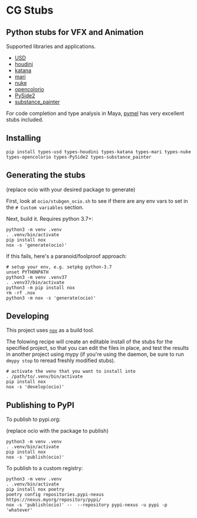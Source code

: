 # CG Stubs

## Python stubs for VFX and Animation

Supported libraries and applications.

- [USD](https://pypi.org/project/types-usd/)
- [houdini](https://pypi.org/project/types-houdini/)
- [katana](https://pypi.org/project/types-katana/)
- [mari](https://pypi.org/project/types-mari/)
- [nuke](https://pypi.org/project/types-nuke/)
- [opencolorio](https://pypi.org/project/types-opencolorio/)
- [PySide2](https://pypi.org/project/types-PySide2/)
- [substance_painter](https://pypi.org/project/types-substance_painter/)

For code completion and type analysis in Maya, [pymel](https://pypi.org/project/pymel/) has very excellent stubs included. 

## Installing

```
pip install types-usd types-houdini types-katana types-mari types-nuke types-opencolorio types-PySide2 types-substance_painter
```

## Generating the stubs

(replace ocio with your desired package to generate)

First, look at `ocio/stubgen_ocio.sh` to see if there are any env vars to set in the `# Custom variables` section.

Next, build it.  Requires python 3.7+:

```
python3 -m venv .venv
. .venv/bin/activate
pip install nox
nox -s 'generate(ocio)'
```

If this fails, here's a paranoid/foolproof approach:

```
# setup your env, e.g. setpkg python-3.7
unset PYTHONPATH
python3 -m venv .venv37
. .venv37/bin/activate
python3 -m pip install nox
rm -rf .nox
python3 -m nox -s 'generate(ocio)'
```


## Developing

This project uses [`nox`](https://nox.thea.codes/en/stable/index.html) as a build tool.

The folowing recipe will create an editable install of the stubs for the specified project, so that you can edit the files in place, and test the results in another project using mypy 
(if you're using the daemon, be sure to run `dmypy stop` to reread freshly modified stubs).

```
# activate the venv that you want to install into
. /path/to/.venv/bin/activate
pip install nox
nox -s 'develop(ocio)'
```

## Publishing to PyPI

To publish to pypi.org:

(replace ocio with the package to publish)

```
python3 -m venv .venv
. .venv/bin/activate
pip install nox
nox -s 'publish(ocio)'
```

To publish to a custom registry:

```
python3 -m venv .venv
. .venv/bin/activate
pip install nox poetry
poetry config repositories.pypi-nexus https://nexus.myorg/repository/pypi/
nox -s 'publish(ocio)' --  --repository pypi-nexus -u pypi -p 'whatever'
```
